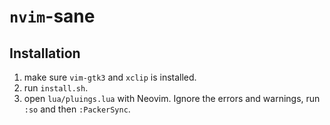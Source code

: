 # `nvim`-sane

## Installation

1. make sure `vim-gtk3` and `xclip` is installed.
2. run `install.sh`.
3. open `lua/pluings.lua` with Neovim. Ignore the errors and warnings,
   run `:so` and then `:PackerSync`.
